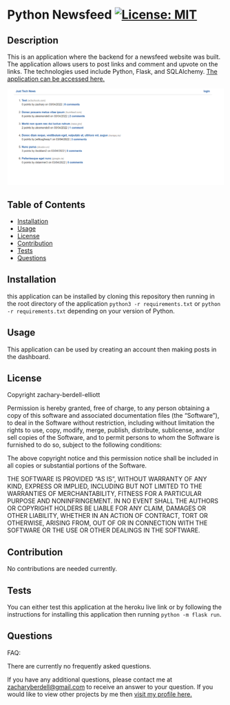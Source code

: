 # Python Newsfeed [![License: MIT](https://img.shields.io/badge/License-MIT-yellow.svg)](https://opensource.org/licenses/MIT)

## Description
This is an application where the backend for a newsfeed website was built. The application allows users to post links and comment and upvote on the links. The technologies used include Python, Flask, and SQLAlchemy. [The application can be accessed here.](https://python-tech-news-app.herokuapp.com/)

![Image of the homepage](./site-image.png)

## Table of Contents
* [Installation](#installation)
* [Usage](#usage)
* [License](#license)
* [Contribution](#contribution)
* [Tests](#tests)
* [Questions](#questions)

## Installation 
this application can be installed by cloning this repository then running in the root directory of the application `python3 -r requirements.txt` or `python -r requirements.txt` depending on your version of Python.

## Usage 
This application can be used by creating an account then making posts in the dashboard. 

## License 
Copyright zachary-berdell-elliott

Permission is hereby granted, free of charge, to any person obtaining a copy of this software and associated documentation files (the “Software”), to deal in the Software without restriction, including without limitation the rights to use, copy, modify, merge, publish, distribute, sublicense, and/or sell copies of the Software, and to permit persons to whom the Software is furnished to do so, subject to the following conditions:

  The above copyright notice and this permission notice shall be included in all copies or substantial portions of the Software.
    
  THE SOFTWARE IS PROVIDED “AS IS”, WITHOUT WARRANTY OF ANY KIND, EXPRESS OR IMPLIED, INCLUDING BUT NOT LIMITED TO THE WARRANTIES OF MERCHANTABILITY, FITNESS FOR A PARTICULAR PURPOSE AND NONINFRINGEMENT. IN NO EVENT SHALL THE AUTHORS OR COPYRIGHT HOLDERS BE LIABLE FOR ANY CLAIM, DAMAGES OR OTHER LIABILITY, WHETHER IN AN ACTION OF CONTRACT, TORT OR OTHERWISE, ARISING FROM, OUT OF OR IN CONNECTION WITH THE SOFTWARE OR THE USE OR OTHER DEALINGS IN THE SOFTWARE.

## Contribution 
No contributions are needed currently.

## Tests 
You can either test this application at the heroku live link or by following the instructions for installing this application then running `python -m flask run`.

## Questions 
FAQ: 

There are currently no frequently asked questions.

If you have any additional questions, please contact me at zacharyberdell@gmail.com to receive an answer to your question. If you would like to view other projects by me then [visit my profile here.](https://github.com/zachary-berdell-elliott)
